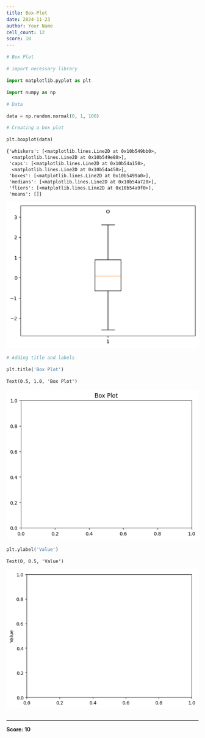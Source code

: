 ```yaml
---
title: Box-Plot
date: 2024-11-23
author: Your Name
cell_count: 12
score: 10
---
```


```python
# Box Plot
```


```python
# import necessary library
```


```python
import matplotlib.pyplot as plt
```


```python
import numpy as np
```


```python
# Data
```


```python
data = np.random.normal(0, 1, 100)
```


```python
# Creating a box plot
```


```python
plt.boxplot(data)

```




    {'whiskers': [<matplotlib.lines.Line2D at 0x10b549bb0>,
      <matplotlib.lines.Line2D at 0x10b549e80>],
     'caps': [<matplotlib.lines.Line2D at 0x10b54a150>,
      <matplotlib.lines.Line2D at 0x10b54a450>],
     'boxes': [<matplotlib.lines.Line2D at 0x10b5499a0>],
     'medians': [<matplotlib.lines.Line2D at 0x10b54a720>],
     'fliers': [<matplotlib.lines.Line2D at 0x10b54a9f0>],
     'means': []}




    
![png](box-plot_files/box-plot_7_1.png)
    



```python
# Adding title and labels
```


```python
plt.title('Box Plot')
```




    Text(0.5, 1.0, 'Box Plot')




    
![png](box-plot_files/box-plot_9_1.png)
    



```python
plt.ylabel('Value')
```




    Text(0, 0.5, 'Value')




    
![png](box-plot_files/box-plot_10_1.png)
    



```python

```


---
**Score: 10**
